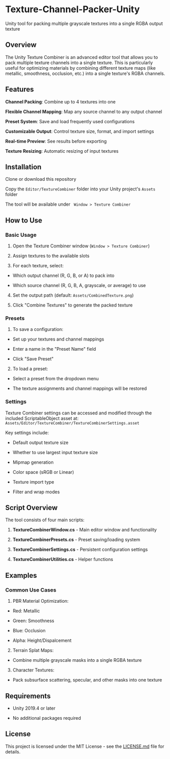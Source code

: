 # Texture-Channel-Packer-Unity
 Unity tool for packing multiple grayscale textures into a single RGBA output texture

## Overview
The Unity Texture Combiner is an advanced editor tool that allows you to pack multiple texture channels into a single texture. This is particularly useful for optimizing materials by combining different texture maps (like metallic, smoothness, occlusion, etc.) into a single texture's RGBA channels.

## Features
**Channel Packing**: Combine up to 4 textures into one

**Flexible Channel Mapping**: Map any source channel to any output channel

**Preset System**: Save and load frequently used configurations

**Customizable Output**: Control texture size, format, and import settings

**Real-time Preview**: See results before exporting

**Texture Resizing**: Automatic resizing of input textures

## Installation
Clone or download this repository

Copy the ``Editor/TextureCombiner`` folder into your Unity project's ``Assets`` folder

The tool will be available under `` Window > Texture Combiner``

## How to Use
### Basic Usage
1. Open the Texture Combiner window (``Window > Texture Combiner``)

2. Assign textures to the available slots

3. For each texture, select:

 - Which output channel (R, G, B, or A) to pack into

 - Which source channel (R, G, B, A, grayscale, or average) to use

4. Set the output path (default: ``Assets/CombinedTexture.png``)

5. Click "Combine Textures" to generate the packed texture

### Presets
1. To save a configuration:

 - Set up your textures and channel mappings

 - Enter a name in the "Preset Name" field

 - Click "Save Preset"

2. To load a preset:

 - Select a preset from the dropdown menu

 - The texture assignments and channel mappings will be restored

### Settings
Texture Combiner settings can be accessed and modified through the included ScriptableObject asset at:
```Assets/Editor/TextureCombiner/TextureCombinerSettings.asset```

Key settings include:

- Default output texture size

- Whether to use largest input texture size

- Mipmap generation

- Color space (sRGB or Linear)

- Texture import type

- Filter and wrap modes

## Script Overview
The tool consists of four main scripts:

1. **TextureCombinerWindow.cs** - Main editor window and functionality

2. **TextureCombinerPresets.cs** - Preset saving/loading system

3. **TextureCombinerSettings.cs** - Persistent configuration settings

4. **TextureCombinerUtilities.cs** - Helper functions

## Examples
### Common Use Cases
1. PBR Material Optimization:

- Red: Metallic

- Green: Smoothness

- Blue: Occlusion

- Alpha: Height/Dispalcement

2. Terrain Splat Maps:

- Combine multiple grayscale masks into a single RGBA texture

3. Character Textures:

- Pack subsurface scattering, specular, and other masks into one texture

## Requirements
- Unity 2019.4 or later

- No additional packages required

## License
This project is licensed under the MIT License - see the [LICENSE.md](LICENSE.md) file for details.

